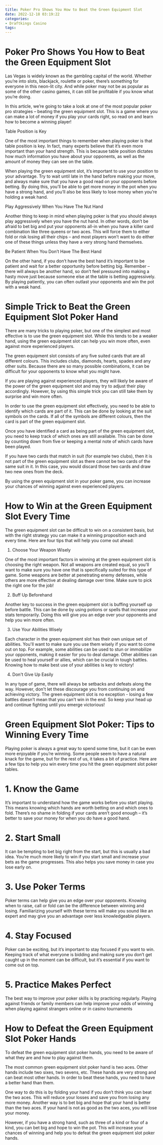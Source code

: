 ```yaml
---
title: Poker Pro Shows You How to Beat the Green Equipment Slot 
date: 2022-12-18 03:19:22
categories:
- Draftkings Casino
tags:
---
```



#  Poker Pro Shows You How to Beat the Green Equipment Slot 

Las Vegas is widely known as the gambling capital of the world. Whether you’re into slots, blackjack, roulette or poker, there’s something for everyone in this neon-lit city. And while poker may not be as popular as some of the other casino games, it can still be profitable if you know what you’re doing.

In this article, we’re going to take a look at one of the most popular poker pro strategies – beating the green equipment slot. This is a game where you can make a lot of money if you play your cards right, so read on and learn how to become a winning player!

Table Position is Key

One of the most important things to remember when playing poker is that table position is key. In fact, many experts believe that it’s even more important than your hand strength. This is because table position dictates how much information you have about your opponents, as well as the amount of money they can see on the table.

When playing the green equipment slot, it’s important to use your position to your advantage. Try to wait until late in the hand before making your move, and always make sure that you have a good read on your opponents before betting. By doing this, you’ll be able to get more money in the pot when you have a strong hand, and you’ll also be less likely to lose money when you’re holding a weak hand.

Play Aggressively When You Have The Nut Hand

Another thing to keep in mind when playing poker is that you should always play aggressively when you have the nut hand. In other words, don’t be afraid to bet big and put your opponents all-in when you have a killer card combination like three queens or two aces. This will force them to either fold or risk losing all their chips – and most players won’t want to do either one of these things unless they have a very strong hand themselves.

Be Patient When You Don’t Have The Best Hand

On the other hand, if you don’t have the best hand it’s important to be patient and wait for a better opportunity before betting big. Remember – there will always be another hand, so don’t feel pressured into making a hasty move just because someone else at the table is betting aggressively. By playing patiently, you can often outlast your opponents and win the pot with a weak hand.

#  Simple Trick to Beat the Green Equipment Slot Poker Hand 

There are many tricks to playing poker, but one of the simplest and most effective is to use the green equipment slot. While this tends to be a weaker hand, using the green equipment slot can help you win more often, even against more experienced players.

The green equipment slot consists of any five suited cards that are all different colours. This includes clubs, diamonds, hearts, spades and any other suits. Because there are so many possible combinations, it can be difficult for your opponents to know what you might have.

If you are playing against experienced players, they will likely be aware of the power of the green equipment slot and may try to adjust their play accordingly. However, by using this simple trick you can still take them by surprise and win more often.

In order to use the green equipment slot effectively, you need to be able to identify which cards are part of it. This can be done by looking at the suit symbols on the cards. If all of the symbols are different colours, then the card is part of the green equipment slot.

Once you have identified a card as being part of the green equipment slot, you need to keep track of which ones are still available. This can be done by counting down from five or keeping a mental note of which cards have been played.

If you have two cards that match in suit (for example two clubs), then it is not part of the green equipment slot as there cannot be two cards of the same suit in it. In this case, you would discard those two cards and draw two new ones from the deck.

By using the green equipment slot in your poker game, you can increase your chances of winning against even experienced players.

#  How to Win at the Green Equipment Slot Every Time 

The green equipment slot can be difficult to win on a consistent basis, but with the right strategy you can make it a winning proposition each and every time. Here are four tips that will help you come out ahead:

1. Choose Your Weapon Wisely

One of the most important factors in winning at the green equipment slot is choosing the right weapon. Not all weapons are created equal, so you'll want to make sure you have one that is specifically suited for this type of game. Some weapons are better at penetrating enemy defenses, while others are more effective at dealing damage over time. Make sure to pick the right one for the job!

2. Buff Up Beforehand

Another key to success in the green equipment slot is buffing yourself up before battle. This can be done by using potions or spells that increase your stats temporarily. Doing this will give you an edge over your opponents and help you win more often.

3. Use Your Abilities Wisely

Each character in the green equipment slot has their own unique set of abilities. You'll want to make sure you use them wisely if you want to come out on top. For example, some abilities can be used to stun or immobilize your opponents, making it easier for you to deal damage. Other abilities can be used to heal yourself or allies, which can be crucial in tough battles. Knowing how to make best use of your abilities is key to victory!

4. Don't Give Up Easily

In any type of game, there will always be setbacks and defeats along the way. However, don't let these discourage you from continuing on and achieving victory. The green equipment slot is no exception - losing a few battles doesn't mean that you can't win in the end. So keep your head up and continue fighting until you emerge victorious!

#  Green Equipment Slot Poker: Tips to Winning Every Time 

Playing poker is always a great way to spend some time, but it can be even more enjoyable if you’re winning. Some people seem to have a natural knack for the game, but for the rest of us, it takes a bit of practice. Here are a few tips to help you win every time you hit the green equipment slot poker tables.

# 1. Know the Game 
It’s important to understand how the game works before you start playing. This means knowing which hands are worth betting on and which ones to fold. There’s no shame in folding if your cards aren’t good enough – it’s better to save your money for when you do have a good hand.

# 2. Start Small 
It can be tempting to bet big right from the start, but this is usually a bad idea. You’re much more likely to win if you start small and increase your bets as the game progresses. This also helps you save money in case you lose early on.

# 3. Use Poker Terms 
Poker terms can help give you an edge over your opponents. Knowing when to raise, call or fold can be the difference between winning and losing. Familiarizing yourself with these terms will make you sound like an expert and may give you an advantage over less knowledgeable players.

# 4. Stay Focused 
Poker can be exciting, but it’s important to stay focused if you want to win. Keeping track of what everyone is bidding and making sure you don’t get caught up in the moment can be difficult, but it’s essential if you want to come out on top.

# 5. Practice Makes Perfect 
The best way to improve your poker skills is by practicing regularly. Playing against friends or family members can help improve your odds of winning when playing against strangers online or in casino tournaments

#  How to Defeat the Green Equipment Slot Poker Hands

To defeat the green equipment slot poker hands, you need to be aware of what they are and how to play against them.

The most common green equipment slot poker hand is two aces. Other hands include two sixes, two sevens, etc. These hands are very strong and can beat most other hands. In order to beat these hands, you need to have a better hand than them.

One way to do this is by folding your hand if you don’t think you can beat the two aces. This will reduce your losses and save you from losing any more money. Another way is to bet big and hope that your hand is better than the two aces. If your hand is not as good as the two aces, you will lose your money.

However, if you have a strong hand, such as three of a kind or four of a kind, you can bet big and hope to win the pot. This will increase your chances of winning and help you to defeat the green equipment slot poker hands.